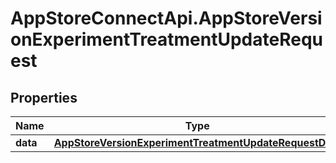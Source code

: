 # AppStoreConnectApi.AppStoreVersionExperimentTreatmentUpdateRequest

## Properties

Name | Type | Description | Notes
------------ | ------------- | ------------- | -------------
**data** | [**AppStoreVersionExperimentTreatmentUpdateRequestData**](AppStoreVersionExperimentTreatmentUpdateRequestData.md) |  | 


